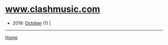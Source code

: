 # www.clashmusic.com

  * 2019: 
      [October](./www-clashmusic-com-2019-10.md) (1) | 

----

[Home](../)
